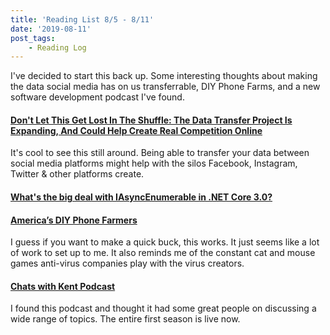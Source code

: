 ```yaml
---
title: 'Reading List 8/5 - 8/11'
date: '2019-08-11'
post_tags:
	- Reading Log
---
```


I've decided to start this back up. Some interesting thoughts about making the data social media has on us transferrable, DIY Phone Farms, and a new software development podcast I've found.
<!-- excerpt -->

#### [Don't Let This Get Lost In The Shuffle: The Data Transfer Project Is Expanding, And Could Help Create Real Competition Online](https://www.techdirt.com/articles/20190731/17390142693/dont-let-this-get-lost-shuffle-data-transfer-project-is-expanding-could-help-create-real-competition-online.shtml)

It's cool to see this still around. Being able to transfer your data between social media platforms might help with the silos Facebook, Instagram, Twitter & other platforms create.

#### [What's the big deal with IAsyncEnumerable in .NET Core 3.0?](https://dev.to/dotnet/what-s-the-big-deal-with-iasyncenumerable-t-in-net-core-3-1eii)

#### [America’s DIY Phone Farmers](https://www.vice.com/en_us/article/d3naek/how-to-make-a-phone-farm)

I guess if you want to make a quick buck, this works. It just seems like a lot of work to set up to me. It also reminds me of the constant cat and mouse games anti-virus companies play with the virus creators.

#### [Chats with Kent Podcast](https://kentcdodds.com/chats-with-kent-podcast/)

I found this podcast and thought it had some great people on discussing a wide range of topics. The entire first season is live now.
